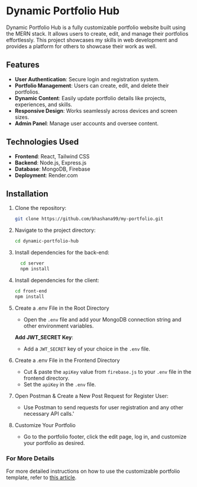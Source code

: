 # Dynamic Portfolio Hub

Dynamic Portfolio Hub is a fully customizable portfolio website built using the MERN stack. It allows users to create, edit, and manage their portfolios effortlessly. This project showcases my skills in web development and provides a platform for others to showcase their work as well.

## Features

- **User Authentication**: Secure login and registration system.
- **Portfolio Management**: Users can create, edit, and delete their portfolios.
- **Dynamic Content**: Easily update portfolio details like projects, experiences, and skills.
- **Responsive Design**: Works seamlessly across devices and screen sizes.
- **Admin Panel**: Manage user accounts and oversee content.

## Technologies Used

- **Frontend**: React,  Tailwind CSS
- **Backend**: Node.js, Express.js
- **Database**: MongoDB, Firebase
- **Deployment**: Render.com

## Installation

1. Clone the repository:
   ```bash
   git clone https://github.com/bhashana99/my-portfolio.git

2. Navigate to the project directory:
   ```bash
   cd dynamic-portfolio-hub
3. Install dependencies for the back-end:
    ```bash
      cd server
      npm install
4. Install dependencies for the client:
   ```bash
   cd front-end
   npm install
5. Create a .env File in the Root Directory
   - Open the `.env` file and add your MongoDB connection string and other environment variables.

    **Add JWT_SECRET Key**:
   - Add a `JWT_SECRET` key of your choice in the `.env` file.
  
6. Create a .env File in the Frontend Directory
   - Cut & paste the `apiKey` value from `firebase.js` to your `.env` file in the frontend directory.
   - Set the `apiKey` in the `.env` file.
7. Open Postman & Create a New Post Request for Register User:
   - Use Postman to send requests for user registration and any other necessary API calls.'
8. Customize Your Portfolio
   - Go to the portfolio footer, click the edit page, log in, and customize your portfolio as desired.

### For More Details

For more detailed instructions on how to use the customizable portfolio template, refer to [this article](https://medium.com/@bhashanachamodya99/how-to-use-my-customizable-portfolio-template-55d82c6cec90).
